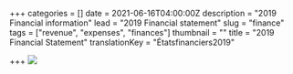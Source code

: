 +++
categories = []
date = 2021-06-16T04:00:00Z
description = "2019 Financial information"
lead = "2019 Financial statement"
slug = "finance"
tags = ["revenue", "expenses", "finances"]
thumbnail = ""
title = "2019 Financial Statement"
translationKey = "Étatsfinanciers2019"

+++
![](/img/cra-december-2019-fs-formatted-2.webp)